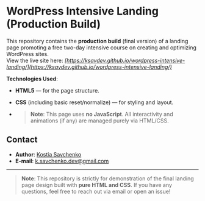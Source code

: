 # WordPress Intensive Landing (Production Build)

This repository contains the **production build** (final version) of a landing page promoting a free two-day intensive course on creating and optimizing WordPress sites.  
View the live site here: *[https://ksavdev.github.io/wordpress-intensive-landing/](https://ksavdev.github.io/wordpress-intensive-landing/)*

**Technologies Used**:
- **HTML5** — for the page structure.
- **CSS** (including basic reset/normalize) — for styling and layout.

- > **Note**: This page uses **no JavaScript**. All interactivity and animations (if any) are managed purely via HTML/CSS.

## Contact

- **Author**: [Kostia Savchenko](https://github.com/ksavdev)
- **E-mail**: [k.savchenko.dev@gmail.com](mailto:k.savchenko.dev@gmail.com)

---

> **Note**: This repository is strictly for demonstration of the final landing page design built with **pure HTML and CSS**. If you have any questions, feel free to reach out via email or open an issue!
